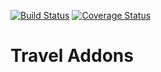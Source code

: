 [![Build Status](https://travis-ci.org/OCA/travel.svg?branch=7.0)](https://travis-ci.org/OCA/travel)
[![Coverage Status](https://coveralls.io/repos/OCA/travel/badge.png?branch=7.0)](https://coveralls.io/r/OCA/travel?branch=7.0)

# Travel Addons
